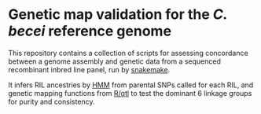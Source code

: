 # Genetic map validation for the *C. becei* reference genome

This repository contains a collection of scripts for assessing concordance between a genome assembly and genetic data from a sequenced recombinant inbred line panel, run by [snakemake](https://snakemake.readthedocs.io/en/stable/).

It infers RIL ancestries by [HMM](http://genomics.princeton.edu/AndolfattoLab/MSG.html) from parental SNPs called for each RIL, and genetic mapping functions from [R/qtl](https://rqtl.org/) to test the dominant 6 linkage groups for purity and consistency.

